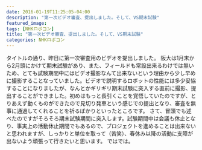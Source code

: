 ```yaml
---
date: 2016-01-19T11:25:05-04:00
description: "第一次ビデオ審査、提出しました。そして、VS期末試験"
featured_image: 
tags: [NHKロボコン]
title: "第一次ビデオ審査、提出しました。そして、VS期末試験"
categories: NHKロボコン
---
```


タイトルの通り、昨日に第一次審査用のビデオを提出しました。
阪大は1月末から2月頭にかけて期末試験があり、また、フィールドも常設出来るわけでは無いため、とても試験期間中にはビデオ撮影なんて出来ないという理由から少し早めに撮影することなっていました。ビデオで説明するロボットの性能には多少妥協することになりましたが、なんとかギリギリ期末試験に突入する直前に撮影、提出することができました。初めはもっと長引くことを覚悟していたのですが、とりあえず動くものができたので見切り発車という感じでの提出となり、審査を無事に通過してくれることを祈るばかりといったところです。
さて、冒頭でも述べたのですがそろそろ期末試験期間に突入します。試験期間中は会議も休止となり、事実上の活動休止期間でもあるので、プロジェクトを進めることは出来ないと思われますが、しっかりと単位を取って（苦笑）、春休み以降の活動に支障が出ないよう頑張って行きたいと思います。
ではでは。
